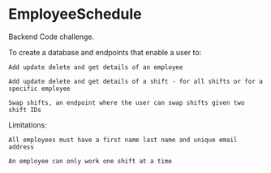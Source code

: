 # EmployeeSchedule
Backend Code challenge.

To create a database and endpoints that enable a user to:

  	Add update delete and get details of an employee
	
  	Add update delete and get details of a shift - for all shifts or for a specific employee
	
  	Swap shifts, an endpoint where the user can swap shifts given two shift IDs
  
Limitations:

  	All employees must have a first name last name and unique email address
	
  	An employee can only work one shift at a time
